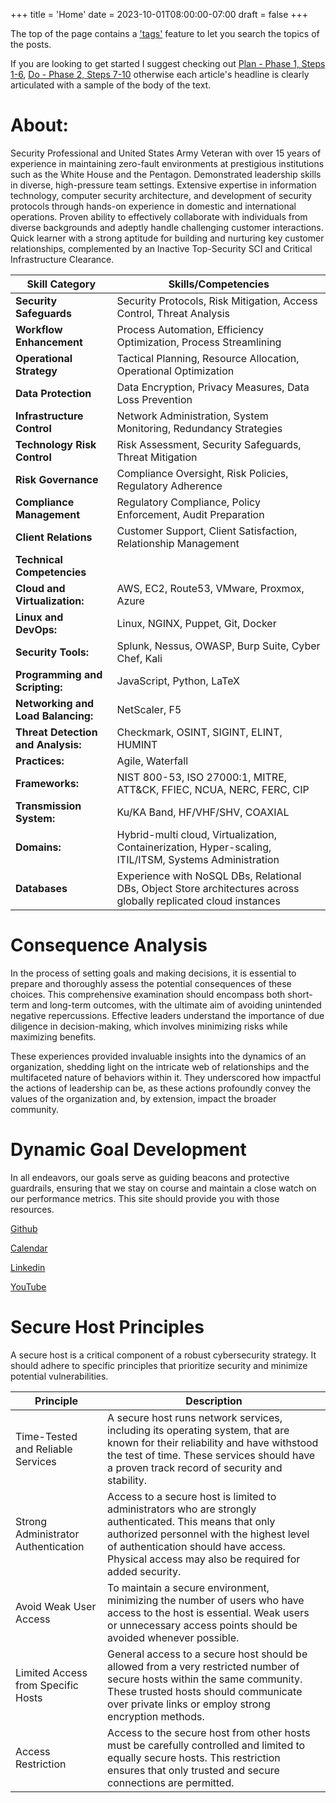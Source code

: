 +++
title = 'Home'
date = 2023-10-01T08:00:00-07:00
draft = false
+++

The top of the page contains a ['tags'](https://pdq.pages.dev/tags/) feature to let you search the topics of the posts. 

If you are looking to get started I suggest checking out [Plan - Phase 1, Steps 1-6](https://pdq.pages.dev/posts/post-1/), [Do - Phase 2, Steps 7-10](https://pdq.pages.dev/posts/post-2/) otherwise each article's headline is clearly articulated with a sample of the body of the text. 

# About:
Security Professional and United States Army Veteran with over 15 years of experience in maintaining zero-fault environments at prestigious institutions such as the White House and the Pentagon. Demonstrated leadership skills in diverse, high-pressure team settings. Extensive expertise in information technology, computer security architecture, and development of security protocols through hands-on experience in domestic and international operations. Proven ability to effectively collaborate with individuals from diverse backgrounds and adeptly handle challenging customer interactions. Quick learner with a strong aptitude for building and nurturing key customer relationships, complemented by an Inactive Top-Security SCI and Critical Infrastructure Clearance.


| **Skill Category**        | **Skills/Competencies**                                            |
|---------------------------|---------------------------------------------------------------------|
| **Security Safeguards**   | Security Protocols, Risk Mitigation, Access Control, Threat Analysis |
| **Workflow Enhancement**  | Process Automation, Efficiency Optimization, Process Streamlining    |
| **Operational Strategy**  | Tactical Planning, Resource Allocation, Operational Optimization   |
| **Data Protection**       | Data Encryption, Privacy Measures, Data Loss Prevention             |
| **Infrastructure Control**| Network Administration, System Monitoring, Redundancy Strategies     |
| **Technology Risk Control** | Risk Assessment, Security Safeguards, Threat Mitigation            |
| **Risk Governance**       | Compliance Oversight, Risk Policies, Regulatory Adherence            |
| **Compliance Management** | Regulatory Compliance, Policy Enforcement, Audit Preparation         |
| **Client Relations**      | Customer Support, Client Satisfaction, Relationship Management       |
| **Technical Competencies**|                                                                   |
|     **Cloud and Virtualization:**                       | AWS, EC2, Route53, VMware, Proxmox, Azure |
| **Linux and DevOps:**                          |  Linux, NGINX, Puppet, Git, Docker               |
|       **Security Tools:**                    |  Splunk, Nessus, OWASP, Burp Suite, Cyber Chef, Kali |
|   **Programming and Scripting:**                        |  JavaScript, Python, LaTeX               |
|      **Networking and Load Balancing:**                     |  NetScaler, F5                      |
|  **Threat Detection and Analysis:**                         |  Checkmark, OSINT, SIGINT, ELINT, HUMINT |
|      **Practices:**                     |  Agile, Waterfall                                        |
|       **Frameworks:**                     | NIST 800-53, ISO 27000:1, MITRE, ATT&CK, FFIEC, NCUA, NERC, FERC, CIP |
|       **Transmission System:**                     | Ku/KA Band, HF/VHF/SHV, COAXIAL               |
|     **Domains:**                       | Hybrid-multi cloud, Virtualization, Containerization, Hyper-scaling, ITIL/ITSM, Systems Administration |
| **Databases**              | Experience with NoSQL DBs, Relational DBs, Object Store architectures across globally replicated cloud instances |






# Consequence Analysis

In the process of setting goals and making decisions, it is essential to prepare and thoroughly assess the potential consequences of these choices. This comprehensive examination should encompass both short-term and long-term outcomes, with the ultimate aim of avoiding unintended negative repercussions. Effective leaders understand the importance of due diligence in decision-making, which involves minimizing risks while maximizing benefits.

These experiences provided invaluable insights into the dynamics of an organization, shedding light on the intricate web of relationships and the multifaceted nature of behaviors within it. They underscored how impactful the actions of leadership can be, as these actions profoundly convey the values of the organization and, by extension, impact the broader community. 
 
# Dynamic Goal Development

In all endeavors, our goals serve as guiding beacons and protective guardrails, ensuring that we stay on course and maintain a close watch on our performance metrics. This site should provide you with those resources. 

[Github](http://github.com/green-dino)

[Calendar](https://calendly.com/jowh) 

[Linkedin](https://www.linkedin.com/in/john-r-whalen)

[YouTube](http://youtube.com/@caten_8) 

# Secure Host Principles

A secure host is a critical component of a robust cybersecurity strategy. It should adhere to specific principles that prioritize security and minimize potential vulnerabilities.

| Principle                             | Description                                                                                                       |
|---------------------------------------|-------------------------------------------------------------------------------------------------------------------|
| Time-Tested and Reliable Services     | A secure host runs network services, including its operating system, that are known for their reliability and have withstood the test of time. These services should have a proven track record of security and stability.                                                                                           |
| Strong Administrator Authentication   | Access to a secure host is limited to administrators who are strongly authenticated. This means that only authorized personnel with the highest level of authentication should have access. Physical access may also be required for added security.                                                                                           |
| Avoid Weak User Access                | To maintain a secure environment, minimizing the number of users who have access to the host is essential. Weak users or unnecessary access points should be avoided whenever possible.                                                                                           |
| Limited Access from Specific Hosts     | General access to a secure host should be allowed from a very restricted number of secure hosts within the same community. These trusted hosts should communicate over private links or employ strong encryption methods.                                                                                           |
| Access Restriction                    | Access to the secure host from other hosts must be carefully controlled and limited to equally secure hosts. This restriction ensures that only trusted and secure connections are permitted.                                                                                           |
